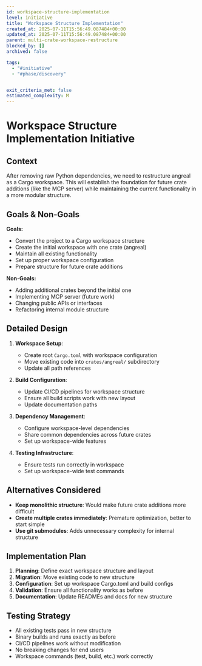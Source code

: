 ```yaml
---
id: workspace-structure-implementation
level: initiative
title: "Workspace Structure Implementation"
created_at: 2025-07-11T15:56:49.087484+00:00
updated_at: 2025-07-11T15:56:49.087484+00:00
parent: multi-crate-workspace-restructure
blocked_by: []
archived: false

tags:
  - "#initiative"
  - "#phase/discovery"


exit_criteria_met: false
estimated_complexity: M
---
```


# Workspace Structure Implementation Initiative

## Context

After removing raw Python dependencies, we need to restructure angreal as a Cargo workspace. This will establish the foundation for future crate additions (like the MCP server) while maintaining the current functionality in a more modular structure.

## Goals & Non-Goals

**Goals:**
- Convert the project to a Cargo workspace structure
- Create the initial workspace with one crate (angreal)
- Maintain all existing functionality
- Set up proper workspace configuration
- Prepare structure for future crate additions

**Non-Goals:**
- Adding additional crates beyond the initial one
- Implementing MCP server (future work)
- Changing public APIs or interfaces
- Refactoring internal module structure

## Detailed Design

1. **Workspace Setup**:
   - Create root `Cargo.toml` with workspace configuration
   - Move existing code into `crates/angreal/` subdirectory
   - Update all path references

2. **Build Configuration**:
   - Update CI/CD pipelines for workspace structure
   - Ensure all build scripts work with new layout
   - Update documentation paths

3. **Dependency Management**:
   - Configure workspace-level dependencies
   - Share common dependencies across future crates
   - Set up workspace-wide features

4. **Testing Infrastructure**:
   - Ensure tests run correctly in workspace
   - Set up workspace-wide test commands

## Alternatives Considered

- **Keep monolithic structure**: Would make future crate additions more difficult
- **Create multiple crates immediately**: Premature optimization, better to start simple
- **Use git submodules**: Adds unnecessary complexity for internal structure

## Implementation Plan

1. **Planning**: Define exact workspace structure and layout
2. **Migration**: Move existing code to new structure
3. **Configuration**: Set up workspace Cargo.toml and build configs
4. **Validation**: Ensure all functionality works as before
5. **Documentation**: Update READMEs and docs for new structure

## Testing Strategy

- All existing tests pass in new structure
- Binary builds and runs exactly as before
- CI/CD pipelines work without modification
- No breaking changes for end users
- Workspace commands (test, build, etc.) work correctly
